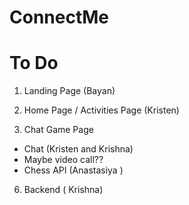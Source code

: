 # ConnectMe

# To Do 

1. Landing Page (Bayan)

2. Home Page / Activities Page (Kristen) 

4. Chat Game Page
  - Chat (Kristen and Krishna)
  - Maybe video call?? 
  - Chess API (Anastasiya ) 

6. Backend ( Krishna) 

